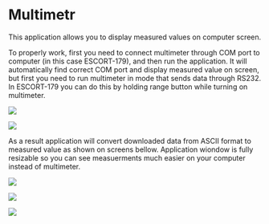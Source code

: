 # Multimetr

This application allows you to display measured values on computer screen.

To properly work, first you need to connect multimeter through COM port to computer (in this case ESCORT-179), and then run the application. 
It will automatically find correct COM port and display measured value on screen, but first you need to run multimeter in mode that sends data through RS232. In ESCORT-179 you can do this by holding range button while turning on multimeter. 

![](https://github.com/pl1000100/Multimetr/blob/main/images/multimeter-front.jpg?raw=true)

![](https://github.com/pl1000100/Multimetr/blob/main/images/multimeter-back.jpg?raw=true)

As a result application will convert downloaded data from ASCII format to measured value as shown on screens bellow.
Application wiondow is fully resizable so you can see measuerments much easier on your computer instead of multimeter.

![](https://github.com/pl1000100/Multimetr/blob/main/images/application-acv.png?raw=true)

![](https://github.com/pl1000100/Multimetr/blob/main/images/application-dcv.png?raw=true)

![](https://github.com/pl1000100/Multimetr/blob/main/images/application-freq.png?raw=true)
